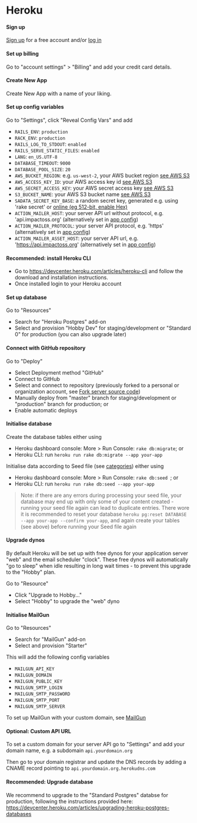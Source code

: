 # Heroku

#### Sign up

[Sign up](https://signup.heroku.com) for a free account and/or [log in](https://id.heroku.com/login)

#### Set up billing

Go to "account settings" > "Billing" and add your credit card details.

#### Create New App

Create New App with a name of your liking.

#### Set up config variables  

Go to "Settings", click "Reveal Config Vars" and add
- `RAILS_ENV`: `production`
- `RACK_ENV`: `production`
- `RAILS_LOG_TO_STDOUT`: `enabled`
- `RAILS_SERVE_STATIC_FILES`: `enabled`
- `LANG`: `en_US.UTF-8`
- `DATABASE_TIMEOUT`: `9000`
- `DATABASE_POOL_SIZE`: `20`  
- `AWS_BUCKET_REGION`: e.g. `us-west-2`, your AWS bucket region [see AWS S3](server-installation/aws.md)
- `AWS_ACCESS_KEY_ID`: your AWS access key id [see AWS S3](server-installation/aws.md)
- `AWS_SECRET_ACCESS_KEY`: your AWS secret access key [see AWS S3](server-installation/aws.md)
- `S3_BUCKET_NAME`: your AWS S3 bucket name [see AWS S3](server-installation/aws.md)
- `SADATA_SECRET_KEY_BASE`: a random secret key, generated e.g. using 'rake secret' or [online (eg 512-bit, enable Hex)](http://www.allkeysgenerator.com/Random/Security-Encryption-Key-Generator.aspx)
- `ACTION_MAILER_HOST`: your server API url without protocol, e.g. 'api.impactoss.org' (alternatively set in [app config](/server-config/application.md))
- `ACTION_MAILER_PROTOCOL`: your server API protocol, e.g. 'https' (alternatively set in [app config](/server-config/application.md))
- `ACTION_MAILER_ASSET_HOST`: your server API url, e.g. 'https://api.impactoss.org' (alternatively set in [app config](/server-config/application.md))

#### Recommended: install Heroku CLI

- Go to https://devcenter.heroku.com/articles/heroku-cli and follow the download and installation instructions.
- Once installed login to your Heroku account

#### Set up database

Go to "Resources"
- Search for "Heroku Postgres" add-on
- Select and provision "Hobby Dev" for staging/development or "Standard 0" for production (you can also upgrade later)

#### Connect with GitHub repository

Go to "Deploy"
- Select Deployment method "GitHub"
- Connect to GitHub
- Select and connect to repository (previously forked to a personal or organization account, see [Fork server source code](/server-config/source-code.md))
- Manually deploy from "master" branch for staging/development or "production" branch for production; or
- Enable automatic deploys

#### Initialise database

Create the database tables either using
- Heroku dashboard console: More > Run Console: `rake db:migrate`; or
- Heroku CLI: run `heroku run rake db:migrate --app your-app`

Initialise data according to Seed file (see [categories](/server-config/categories.md)) either using
- Heroku dashboard console: More > Run Console: `rake db:seed `; or
- Heroku CLI: run `heroku run rake db:seed --app your-app`

> Note: if there are any errors during processing your seed file, your database may end up with only some of your content created - running your seed file again can lead to duplicate entries. There wore it is recommended to reset your database `heroku pg:reset DATABASE --app your-app --confirm your-app`, and again create your tables (see above) before running your Seed file again

#### Upgrade dynos

By default Heroku will be set up with free dynos for your application server "web" and the email scheduler "clock". These free dynos will automatically "go to sleep" when idle resulting in long wait times - to prevent this upgrade to the "Hobby" plan.

Go to "Resource"
- Click "Upgrade to Hobby..."
- Select "Hobby" to upgrade the "web" dyno

#### Initialise MailGun

Go to "Resources"
- Search for "MailGun" add-on
- Select and provision "Starter"

This will add the following config variables
- `MAILGUN_API_KEY`
- `MAILGUN_DOMAIN`
- `MAILGUN_PUBLIC_KEY`
- `MAILGUN_SMTP_LOGIN`
- `MAILGUN_SMTP_PASSWORD`
- `MAILGUN_SMTP_PORT`
- `MAILGUN_SMTP_SERVER`

To set up MailGun with your custom domain, see [MailGun](/server-installation/mailgun.md)

#### Optional: Custom API URL

To set a custom domain for your server API go to "Settings" and add your domain name, e.g. a subdomain `api.yourdomain.org`

Then go to your domain registrar and update the DNS records by adding a CNAME record pointing to `api.yourdomain.org.herokudns.com`

#### Recommended: Upgrade database

We recommend to upgrade to the "Standard Postgres" databse for production, following the instructions provided here:
https://devcenter.heroku.com/articles/upgrading-heroku-postgres-databases